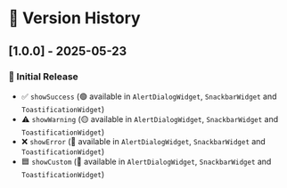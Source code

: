 # 📅 Version History

## [1.0.0] - 2025-05-23

### 🚀 Initial Release

- ✅ `showSuccess` (🟢 available in `AlertDialogWidget`, `SnackbarWidget` and `ToastificationWidget`)
- ⚠️ `showWarning` (🟡 available in `AlertDialogWidget`, `SnackbarWidget` and `ToastificationWidget`)
- ❌ `showError` (🔴 available in `AlertDialogWidget`, `SnackbarWidget` and `ToastificationWidget`)
- 🟦 `showCustom` (🔷 available in `AlertDialogWidget`, `SnackbarWidget` and `ToastificationWidget`)